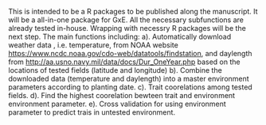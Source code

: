 This is intended to be a R packages to be published along the manuscript. It will be a all-in-one package for GxE. 
All the necessary subfunctions are already tested in-house. Wrapping with necessry R packages will be the next step.
The main functions including:
a). Automatically download weather data , i.e. temperature, from NOAA website https://www.ncdc.noaa.gov/cdo-web/datatools/findstation,
    and daylength from http://aa.usno.navy.mil/data/docs/Dur_OneYear.php based on the locations of tested fields (latitude and longitude)
b). Combine the downloaded data (temperature and daylength) into a master environment parameters according to planting date.
c). Trait coorelations among tested fields.
d). Find the highest coorelation bewteen trait and environment environment parameter.
e). Cross validation for using environment parameter to predict trais in untested environment.
